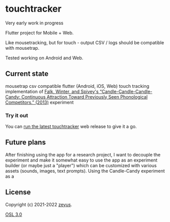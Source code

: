 # touchtracker

Very early work in progress

Flutter project for Mobile + Web.

Like mousetracking, but for touch - output CSV / logs should be compatible with mousetrap.

Tested working on Android and Web.

## Current state

mousetrap csv compatible flutter (Android, iOS, Web) touch tracking implementation of [Falk, Winter, and Spivey's “Candle-Candle-Candle-Candy: Continuous Attraction Toward Previously Seen Phonological Competitors.” (2013)](https://escholarship.org/uc/item/11c5k48v#main) experiment

### Try it out

You can [run the latest touchtracker](https://zeyus.com/touchtracker/web/index.html) web release to give it a go.

## Future plans

After finishing using the app for a research project, I want to decouple the experiment and make it somewhat easy to use the app as an experiment builder (or maybe just a "player") which can be customized with various assets (sounds, images, text prompts). Using the Candle-Candy experiment as a 

## License

Copyright (c) 2021-2022 [zeyus](https://github.com/zeyus).

[OSL 3.0](LICENSE.txt)
